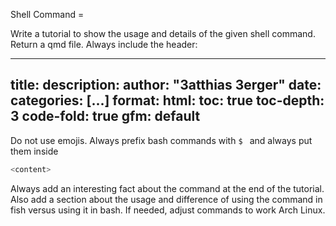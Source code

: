 Shell Command = 

Write a tutorial to show the usage and details of the given shell command. Return a qmd file.
Always include the header:

---
title:
description:
author: "3atthias 3erger"
date: 
categories: [...]
format:
  html:
    toc: true
    toc-depth: 3
    code-fold: true
  gfm: default
---

Do not use emojis. Always prefix bash commands with `$ ` and always put them inside

``` {.bash filename="Terminal"}
<content>
```

Always add an interesting fact about the command at the end of the tutorial. 
Also add a section about the usage and difference of using the 
command in fish versus using it in bash. If needed, adjust commands to work
Arch Linux.